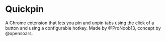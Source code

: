 # Quickpin
A Chrome extension that lets you pin and unpin tabs using the click of a button and using a configurable hotkey. Made by @ProNoob13, concept by @opensoars.
